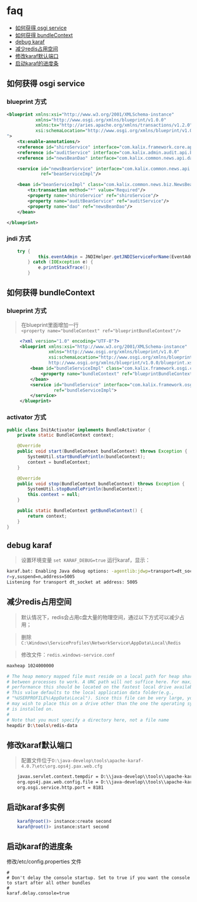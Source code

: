 # faq

- [如何获得 osgi service](#如何获得-osgi-service)
- [如何获得 bundleContext](#如何获得-bundleContext)
- [debug karaf](#debug-karaf)
- [减少redis占用空间](#减少redis占用空间)
- [修改karaf默认端口](#修改karaf默认端口)
- [启动karaf的进度条](#启动karaf的进度条)

## 如何获得 osgi service

### blueprint 方式

```xml
<blueprint xmlns:xsi="http://www.w3.org/2001/XMLSchema-instance"
           xmlns="http://www.osgi.org/xmlns/blueprint/v1.0.0"
           xmlns:tx="http://aries.apache.org/xmlns/transactions/v1.2.0"
           xsi:schemaLocation="http://www.osgi.org/xmlns/blueprint/v1.0.0 http://www.osgi.org/xmlns/blueprint/v1.0.0/blueprint.xsd
">
    <tx:enable-annotations/>
    <reference id="shiroService" interface="com.kalix.framework.core.api.security.IShiroService"/>
    <reference id="auditService" interface="com.kalix.admin.audit.api.biz.IAuditBeanService"/>
    <reference id="newsBeanDao" interface="com.kalix.common.news.api.dao.INewsBeanDao"/>

    <service id="newsBeanService" interface="com.kalix.common.news.api.biz.INewsBeanService"
             ref="beanServiceImpl"/>

    <bean id="beanServiceImpl" class="com.kalix.common.news.biz.NewsBeanServiceImpl">
        <tx:transaction method="*" value="Required"/>
        <property name="shiroService" ref="shiroService"/>
        <property name="auditBeanService" ref="auditService"/>
        <property name="dao" ref="newsBeanDao"/>
    </bean>

</blueprint>
```

### jndi 方式

```java
    try {
            this.eventAdmin = JNDIHelper.getJNDIServiceForName(EventAdmin.class.getName());
        } catch (IOException e) {
            e.printStackTrace();
        }
```

## 如何获得 bundleContext

### blueprint 方式 

> 在blueprint里面增加一行  
``` <property name="bundleContext" ref="blueprintBundleContext"/> ```

```xml
     <?xml version="1.0" encoding="UTF-8"?>
     <blueprint xmlns:xsi="http://www.w3.org/2001/XMLSchema-instance"
                xmlns="http://www.osgi.org/xmlns/blueprint/v1.0.0"
                xsi:schemaLocation="http://www.osgi.org/xmlns/blueprint/v1.0.0
                http://www.osgi.org/xmlns/blueprint/v1.0.0/blueprint.xsd">
         <bean id="bundleServiceImpl" class="com.kalix.framework.osgi.core.BundleServiceImpl">
             <property name="bundleContext" ref="blueprintBundleContext"/>
         </bean>
         <service id="bundleService" interface="com.kalix.framework.osgi.api.IBundleService"
                  ref="bundleServiceImpl">
         </service>
     </blueprint>
```

### activator 方式 

```java
public class InitActivator implements BundleActivator {
    private static BundleContext context;

    @Override
    public void start(BundleContext bundleContext) throws Exception {
        SystemUtil.startBundlePrintln(bundleContext);
        context = bundleContext;
    }

    @Override
    public void stop(BundleContext bundleContext) throws Exception {
        SystemUtil.stopBundlePrintln(bundleContext);
        this.context = null;
    }

    public static BundleContext getBundleContext() {
        return context;
    }
}
```

## debug karaf
> 设置环境变量 ```set KARAF_DEBUG=true```
>运行karaf，显示：
```bash
karaf.bat: Enabling Java debug options: -agentlib:jdwp=transport=dt_socket,serve
r=y,suspend=n,address=5005
Listening for transport dt_socket at address: 5005
```

## 减少redis占用空间

> 默认情况下，redis会占用c盘大量的物理空间，通过以下方式可以减少占用；

> 删除```C:\Windows\ServiceProfiles\NetworkService\AppData\Local\Redis```

> 修改文件：```redis.windows-service.conf```

```bash
maxheap 1024000000

# The heap memory mapped file must reside on a local path for heap sharing
# between processes to work. A UNC path will not suffice here. For maximum
# performance this should be located on the fastest local drive available.
# This value defaults to the local application data folder(e.g.,
# "%USERPROFILE%\AppData\Local"). Since this file can be very large, you
# may wish to place this on a drive other than the one the operating system
# is installed on.
#
# Note that you must specify a directory here, not a file name
heapdir D:\tools\redis-data
```

## 修改karaf默认端口
> 配置文件位于```D:\java-develop\tools\apache-karaf-4.0.7\etc\org.ops4j.pax.web.cfg```
```xml
    javax.servlet.context.tempdir = D:\\java-develop\\tools\\apache-karaf-4.0.7\\data/pax-web-jsp
    org.ops4j.pax.web.config.file = D:\\java-develop\\tools\\apache-karaf-4.0.7/etc/jetty.xml
    org.osgi.service.http.port = 8181
```

## 启动karaf多实例
```bash
    karaf@root()> instance:create second
    karaf@root()> instance:start second
```

## 启动karaf的进度条
修改/etc/config.properties 文件
```
#
# Don't delay the console startup. Set to true if you want the console to start after all other bundles
#
karaf.delay.console=true
```
